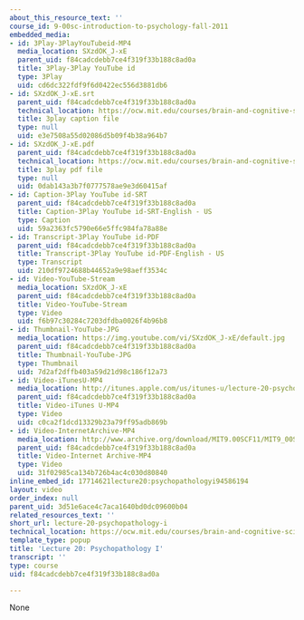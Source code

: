 ```yaml
---
about_this_resource_text: ''
course_id: 9-00sc-introduction-to-psychology-fall-2011
embedded_media:
- id: 3Play-3PlayYouTubeid-MP4
  media_location: SXzdOK_J-xE
  parent_uid: f84cadcdebb7ce4f319f33b188c8ad0a
  title: 3Play-3Play YouTube id
  type: 3Play
  uid: cd6dc322fdf9f6d0422ec556d3881db6
- id: SXzdOK_J-xE.srt
  parent_uid: f84cadcdebb7ce4f319f33b188c8ad0a
  technical_location: https://ocw.mit.edu/courses/brain-and-cognitive-sciences/9-00sc-introduction-to-psychology-fall-2011/psychopathology-i/lecture-20-psychopathology-i/SXzdOK_J-xE.srt
  title: 3play caption file
  type: null
  uid: e3e7508a55d02086d5b09f4b38a964b7
- id: SXzdOK_J-xE.pdf
  parent_uid: f84cadcdebb7ce4f319f33b188c8ad0a
  technical_location: https://ocw.mit.edu/courses/brain-and-cognitive-sciences/9-00sc-introduction-to-psychology-fall-2011/psychopathology-i/lecture-20-psychopathology-i/SXzdOK_J-xE.pdf
  title: 3play pdf file
  type: null
  uid: 0dab143a3b7f0777578ae9e3d60415af
- id: Caption-3Play YouTube id-SRT
  parent_uid: f84cadcdebb7ce4f319f33b188c8ad0a
  title: Caption-3Play YouTube id-SRT-English - US
  type: Caption
  uid: 59a2363fc5790e66e5ffc984fa78a88e
- id: Transcript-3Play YouTube id-PDF
  parent_uid: f84cadcdebb7ce4f319f33b188c8ad0a
  title: Transcript-3Play YouTube id-PDF-English - US
  type: Transcript
  uid: 210df9724688b44652a9e98aeff3534c
- id: Video-YouTube-Stream
  media_location: SXzdOK_J-xE
  parent_uid: f84cadcdebb7ce4f319f33b188c8ad0a
  title: Video-YouTube-Stream
  type: Video
  uid: f6b97c30284c7203dfdba0026f4b96b8
- id: Thumbnail-YouTube-JPG
  media_location: https://img.youtube.com/vi/SXzdOK_J-xE/default.jpg
  parent_uid: f84cadcdebb7ce4f319f33b188c8ad0a
  title: Thumbnail-YouTube-JPG
  type: Thumbnail
  uid: 7d2af2dffb403a59d21d98c186f12a73
- id: Video-iTunesU-MP4
  media_location: http://itunes.apple.com/us/itunes-u/lecture-20-psychopathology-i/id501335817?i=112593499
  parent_uid: f84cadcdebb7ce4f319f33b188c8ad0a
  title: Video-iTunes U-MP4
  type: Video
  uid: c0ca2f1dcd13329b23a79ff95adb869b
- id: Video-InternetArchive-MP4
  media_location: http://www.archive.org/download/MIT9.00SCF11/MIT9_00SCF11_lec20_300k.mp4
  parent_uid: f84cadcdebb7ce4f319f33b188c8ad0a
  title: Video-Internet Archive-MP4
  type: Video
  uid: 31f02985ca134b726b4ac4c030d80840
inline_embed_id: 17714621lecture20:psychopathologyi94586194
layout: video
order_index: null
parent_uid: 3d51e6ace4c7aca1640bd0dc09600b04
related_resources_text: ''
short_url: lecture-20-psychopathology-i
technical_location: https://ocw.mit.edu/courses/brain-and-cognitive-sciences/9-00sc-introduction-to-psychology-fall-2011/psychopathology-i/lecture-20-psychopathology-i
template_type: popup
title: 'Lecture 20: Psychopathology I'
transcript: ''
type: course
uid: f84cadcdebb7ce4f319f33b188c8ad0a

---
```

None